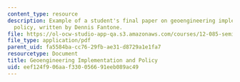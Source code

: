 ```yaml
---
content_type: resource
description: Example of a student's final paper on geoengineering implementation and
  policy, written by Dennis Fantone.
file: https://ol-ocw-studio-app-qa.s3.amazonaws.com/courses/12-085-seminar-in-environmental-science-spring-2008/eef124f906aaf330056691eeb089ac49_fantone.pdf
file_type: application/pdf
parent_uid: fa5584ba-cc76-29fb-ae31-d8729a1e1fa7
resourcetype: Document
title: Geoengineering Implementation and Policy
uid: eef124f9-06aa-f330-0566-91eeb089ac49
---
```

